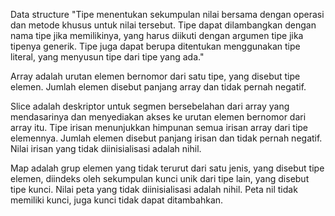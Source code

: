 Data structure "Tipe menentukan sekumpulan nilai bersama dengan operasi dan metode khusus untuk nilai tersebut. Tipe dapat dilambangkan dengan nama tipe jika memilikinya, yang harus diikuti dengan argumen tipe jika tipenya generik. Tipe juga dapat berupa ditentukan menggunakan tipe literal, yang menyusun tipe dari tipe yang ada." 

Array adalah urutan elemen bernomor dari satu tipe, yang disebut tipe elemen. Jumlah elemen disebut panjang array dan tidak pernah negatif. 

Slice adalah deskriptor untuk segmen bersebelahan dari array yang mendasarinya dan menyediakan akses ke urutan elemen bernomor dari array itu. Tipe irisan menunjukkan himpunan semua irisan array dari tipe elemennya. Jumlah elemen disebut panjang irisan dan tidak pernah negatif. Nilai irisan yang tidak diinisialisasi adalah nihil.

Map adalah grup elemen yang tidak terurut dari satu jenis, yang disebut tipe elemen, diindeks oleh sekumpulan kunci unik dari tipe lain, yang disebut tipe kunci. Nilai peta yang tidak diinisialisasi adalah nihil. Peta nil tidak memiliki kunci, juga kunci tidak dapat ditambahkan.